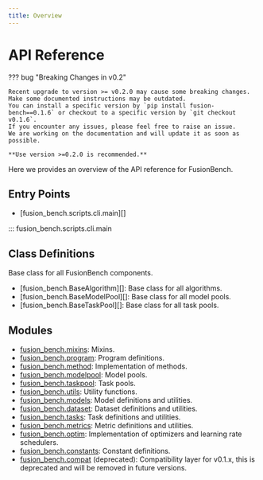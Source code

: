 ```yaml
---
title: Overview
---
```

# API Reference

??? bug "Breaking Changes in v0.2"

    Recent upgrade to version >= v0.2.0 may cause some breaking changes. Make some documented instructions may be outdated.
    You can install a specific version by `pip install fusion-bench==0.1.6` or checkout to a specific version by `git checkout v0.1.6`.
    If you encounter any issues, please feel free to raise an issue.
    We are working on the documentation and will update it as soon as possible. 
    
    **Use version >=0.2.0 is recommended.**

Here we provides an overview of the API reference for FusionBench.

## Entry Points

- [fusion_bench.scripts.cli.main][]

::: fusion_bench.scripts.cli.main

## Class Definitions

Base class for all FusionBench components.

- [fusion_bench.BaseAlgorithm][]: Base class for all algorithms.
- [fusion_bench.BaseModelPool][]: Base class for all model pools.
- [fusion_bench.BaseTaskPool][]: Base class for all task pools.

## Modules

- [fusion_bench.mixins](fusion_bench.mixins.md): Mixins.
- [fusion_bench.program](fusion_bench.program.md): Program definitions.
- [fusion_bench.method](fusion_bench.method/index.md): Implementation of methods.
- [fusion_bench.modelpool](fusion_bench.modelpool.md): Model pools.
- [fusion_bench.taskpool](fusion_bench.taskpool.md): Task pools.
- [fusion_bench.utils](fusion_bench.utils/index.md): Utility functions.
- [fusion_bench.models](fusion_bench.models.md): Model definitions and utilities.
- [fusion_bench.dataset](fusion_bench.dataset.md): Dataset definitions and utilities.
- [fusion_bench.tasks](fusion_bench.tasks.md): Task definitions and utilities.
- [fusion_bench.metrics](fusion_bench.metrics.md): Metric definitions and utilities.
- [fusion_bench.optim](fusion_bench.optim.md): Implementation of optimizers and learning rate schedulers.
- [fusion_bench.constants](fusion_bench.constants.md): Constant definitions.
- [fusion_bench.compat](fusion_bench.compat.md) (deprecated): Compatibility layer for v0.1.x, this is deprecated and will be removed in future versions.
